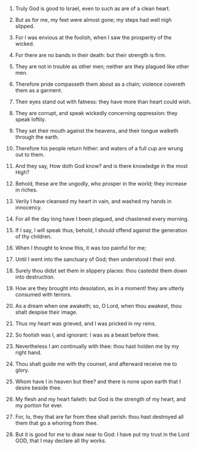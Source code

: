 1. Truly God is good to Israel, even to such as are of a clean
heart.

2. But as for me, my feet were almost gone; my steps had well nigh
slipped.

3. For I was envious at the foolish, when I saw the prosperity of
the wicked.

4. For there are no bands in their death: but their strength is
firm.

5. They are not in trouble as other men; neither are they plagued
like other men.

6. Therefore pride compasseth them about as a chain; violence
covereth them as a garment.

7. Their eyes stand out with fatness: they have more than heart
could wish.

8. They are corrupt, and speak wickedly concerning oppression: they
speak loftily.

9. They set their mouth against the heavens, and their tongue
walketh through the earth.

10. Therefore his people return hither: and waters of a full cup are
wrung out to them.

11. And they say, How doth God know? and is there knowledge in the
most High?

12. Behold, these are the ungodly, who prosper in the world; they
increase in riches.

13. Verily I have cleansed my heart in vain, and washed my hands in
innocency.

14. For all the day long have I been plagued, and chastened every
morning.

15. If I say, I will speak thus; behold, I should offend against the
generation of thy children.

16. When I thought to know this, it was too painful for me;

17. Until I went into the sanctuary of God; then understood I their
end.

18. Surely thou didst set them in slippery places: thou castedst
them down into destruction.

19. How are they brought into desolation, as in a moment! they are
utterly consumed with terrors.

20. As a dream when one awaketh; so, O Lord, when thou awakest, thou
shalt despise their image.

21. Thus my heart was grieved, and I was pricked in my reins.

22. So foolish was I, and ignorant: I was as a beast before thee.

23. Nevertheless I am continually with thee: thou hast holden me by
my right hand.

24. Thou shalt guide me with thy counsel, and afterward receive me
to glory.

25. Whom have I in heaven but thee? and there is none upon earth
that I desire beside thee.

26. My flesh and my heart faileth: but God is the strength of my
heart, and my portion for ever.

27. For, lo, they that are far from thee shall perish: thou hast
destroyed all them that go a whoring from thee.

28. But it is good for me to draw near to God: I have put my trust
in the Lord GOD, that I may declare all thy works.